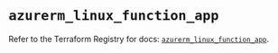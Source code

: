 # `azurerm_linux_function_app`

Refer to the Terraform Registry for docs: [`azurerm_linux_function_app`](https://registry.terraform.io/providers/hashicorp/azurerm/4.33.0/docs/resources/linux_function_app).
